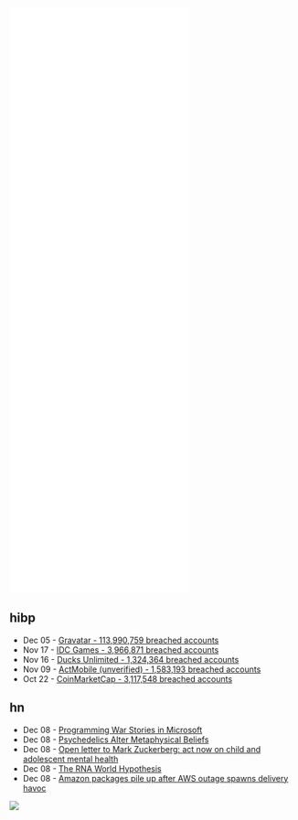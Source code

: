 ![Metrics](https://raw.githubusercontent.com/phixion/phixion/master/metrics.svg)

## hibp

<!--
for https://github.com/phixion/phixion/blob/main/.github/workflows/feeds.yml
-->
<!--START_SECTION:haveibeenpwnd-->
- Dec 05 - [Gravatar - 113,990,759 breached accounts](https://haveibeenpwned.com/PwnedWebsites#Gravatar)
- Nov 17 - [IDC Games - 3,966,871 breached accounts](https://haveibeenpwned.com/PwnedWebsites#IDCGames)
- Nov 16 - [Ducks Unlimited - 1,324,364 breached accounts](https://haveibeenpwned.com/PwnedWebsites#DucksUnlimited)
- Nov 09 - [ActMobile (unverified) - 1,583,193 breached accounts](https://haveibeenpwned.com/PwnedWebsites#ActMobile)
- Oct 22 - [CoinMarketCap - 3,117,548 breached accounts](https://haveibeenpwned.com/PwnedWebsites#CoinMarketCap)
<!--END_SECTION:haveibeenpwnd-->

## hn

<!--
for https://github.com/phixion/phixion/blob/main/.github/workflows/feeds.yml
-->
<!--START_SECTION:hn-->
- Dec 08 - [Programming War Stories in Microsoft](https://aarongiles.com/programming/war-microsoft/)
- Dec 08 - [Psychedelics Alter Metaphysical Beliefs](https://www.nature.com/articles/s41598-021-01209-2)
- Dec 08 - [Open letter to Mark Zuckerberg: act now on child and adolescent mental health](https://www.oii.ox.ac.uk/an-open-letter-to-mark-zuckerberg/)
- Dec 08 - [The RNA World Hypothesis](https://www.ncbi.nlm.nih.gov/books/NBK26876/)
- Dec 08 - [Amazon packages pile up after AWS outage spawns delivery havoc](https://www.detroitnews.com/story/business/2021/12/07/amazon-aws-cloud-users-report-issues-accessing-websites/6419088001/)
<!--END_SECTION:hn-->

<!--
for https://yhype.me
-->
![](https://hit.yhype.me/github/profile?user_id=13013670)
